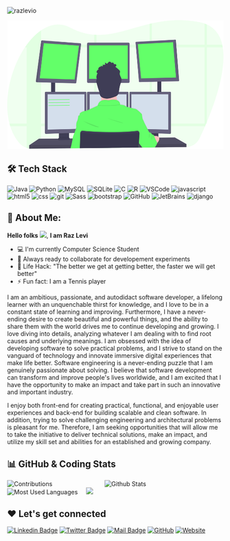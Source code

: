 <!-- PREFERRED ICON STYLES: style=flat-square OR style=flat-square -->

<!-- Intro Image -->
<p align="left"> <img src="https://komarev.com/ghpvc/?username=razlevio" alt="razlevio" /> </p>
<p align="center"> <img src="resources/illustration.svg" alt="WelcomeImage" height=300/> </p>

<!-- Tech Stack Section -->

## 🛠️ Tech Stack

<p>
  <img alt="Java" src="https://img.shields.io/badge/-Java-007396?style=flat-square&logo=Java&logoColor=white">
  <img alt="Python" src="https://img.shields.io/badge/-Python-3776AB?style=flat-square&logo=Python&logoColor=white">
  <img alt="MySQL" src="https://img.shields.io/badge/-MySQL-4479A1?style=flat-square&logo=MySQL&logoColor=white">
  <img alt="SQLite" src="https://img.shields.io/badge/-SQLite-003B57?style=flat-square&logo=SQLite&logoColor=white">
  <img alt="C" src="https://img.shields.io/badge/-C-007396?style=flat-square&logo=C&logoColor=white">
  <img alt="R" src="https://img.shields.io/badge/-R-276DC3?style=flat-square&logo=R&logoColor=white">
  <img alt="VSCode" src="https://img.shields.io/badge/-VSCode-007ACC?style=flat-square&logo=Visual Studio Code&logoColor=white">
  <img alt="javascript" src="https://img.shields.io/badge/-JavaScript-F7DF1E?style=flat-square&logo=Javascript&logoColor=black">
  <br>
  <img alt="html5" src="https://img.shields.io/badge/-HTML5-E34F26?style=flat-square&logo=html5&logoColor=white">
  <img alt="css" src="https://img.shields.io/badge/-CSS3-E34F26?style=flat-square&logo=CSS3&logoColor=white">
  <img alt="git" src="https://img.shields.io/badge/-Git-F05032?style=flat-square&logo=git&logoColor=white">
  <img alt="Sass" src="https://img.shields.io/badge/-Sass-CC6699?style=flat-square&logo=sass&logoColor=white">
  <img alt="bootstrap" src="https://img.shields.io/badge/-Bootstrap-7952B3?style=flat-square&logo=Bootstrap&logoColor=white">
  <img alt="GitHub" src="https://img.shields.io/badge/-GitHub-181717?style=flat-square&logo=GitHub&logoColor=white">
  <img alt="JetBrains" src="https://img.shields.io/badge/-JetBrains IDE's-000000?style=flat-square&logo=JetBrains&logoColor=white">
  <img alt="django" src="https://img.shields.io/badge/-Django-092E20?style=flat-square&logo=Django&logoColor=white">
</p>

<!-- About Me Section -->

## 📜 About Me:

**Hello folks** <img src="https://raw.githubusercontent.com/MartinHeinz/MartinHeinz/master/wave.gif" width="30px">, **I am Raz Levi**

- :computer: I'm currently Computer Science Student
- :rocket: Always ready to collaborate for developement experiments
- :dart: Life Hack: "The better we get at getting better, the faster we will get better"
- :zap: Fun fact: I am a Tennis player
<p>
I am an ambitious, passionate, and autodidact software developer, a lifelong learner with an unquenchable thirst for knowledge, and I love to be in a constant state of learning and improving. Furthermore, I have a never-ending desire to create beautiful and powerful things, and the ability to share them with the world drives me to continue developing and growing. I love diving into details, analyzing whatever I am dealing with to find root causes and underlying meanings. I am obsessed with the idea of developing software to solve practical problems, and I strive to stand on the vanguard of technology and innovate immersive digital experiences that make life better. Software engineering is a never-ending puzzle that I am genuinely passionate about solving. I believe that software development can transform and improve people's lives worldwide, and I am excited that I have the opportunity to make an impact and take part in such an innovative and important industry.
</p>
<p>
I enjoy both front-end for creating practical, functional, and enjoyable user experiences and back-end for building scalable and clean software. In addition, trying to solve challenging engineering and architectural problems is pleasant for me. Therefore, I am seeking opportunities that will allow me to take the initiative to deliver technical solutions, make an impact, and utilize my skill set and abilities for an established and growing company.
</p>

<!-- Stats Section -->

## 📊 GitHub & Coding Stats

<div>
  <img src="https://github-readme-streak-stats.herokuapp.com/?user=razlevio&theme=tokyonight&hide_border=true" alt="Contributions" width="45%" align="left">
  <img src="https://github-readme-stats.vercel.app/api?username=razlevio&show_owner=true&include_all_commits=true&count_private=true&show_icons=true&hide_border=true&theme=tokyonight&custom_title=My Github Stats 👾" alt="Github Stats" width="45%" align="left">
  <img src="https://github-readme-stats.vercel.app/api/top-langs/?username=razlevio&show_icons=true&hide_border=true&theme=tokyonight" alt="Most Used Languages" width="45%">
  &nbsp&nbsp&nbsp <img src="https://github-readme-stats-taupe-two.vercel.app/api/wakatime?username=@razlevio&hide_border=true&langs_count=5&theme=tokyonight" width="45%">
</div>

<!-- Contact Information Section -->

## ❤️ Let's get connected

[![Linkedin Badge](https://img.shields.io/badge/-LinkedIn-blue?style=flat-square&logo=Linkedin&logoColor=white&link=https://www.linkedin.com/in/razlevi/)](https://www.linkedin.com/in/razlevi) [![Twitter Badge](https://img.shields.io/badge/-Twitter-1ca0f1?style=flat-square&labelColor=1ca0f1&logo=twitter&logoColor=white&link=https://twitter.com/razlevio)](https://twitter.com/razlevio) [ ![Mail Badge](https://img.shields.io/badge/-Gmail-EA4335?style=flat-square&labelColor=EA4335&logo=Gmail&logoColor=white&link=mailto:razlevio.55@gmail.com)](mailto:razlevio.55@gmail.com) [![GitHub](https://img.shields.io/badge/-GitHub-181717?style=flat-square&logo=GitHub&logoColor=white&link=https://github.com/razlevio)](https://github.com/razlevio) [![Website](https://img.shields.io/badge/-levio.dev-blueviolet?style=flat-square&logo=appveyor&logoColor=white&link=https://razlevi.dev)](https://inconstruction)
